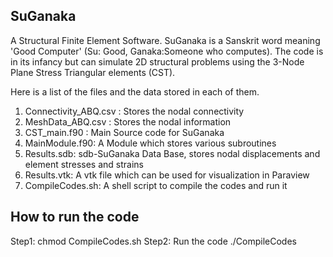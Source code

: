 SuGanaka
--------
A Structural Finite Element Software. SuGanaka is a Sanskrit word
meaning 'Good Computer' (Su: Good, Ganaka:Someone who computes). The code 
is in its infancy but can simulate 2D structural problems using the 3-Node
Plane Stress Triangular elements (CST).

Here is a list of the files and the data stored in each of them.
1. Connectivity_ABQ.csv : Stores the nodal connectivity
2. MeshData_ABQ.csv : Stores the nodal information
3. CST_main.f90 : Main Source code for SuGanaka
4. MainModule.f90: A Module which stores various subroutines
5. Results.sdb: sdb-SuGanaka Data Base, stores nodal displacements and element stresses and strains
6. Results.vtk: A vtk file which can be used for visualization in Paraview
7. CompileCodes.sh: A shell script to compile the codes and run it

How to run the code
--------------------
Step1: chmod CompileCodes.sh
Step2: Run the code ./CompileCodes


